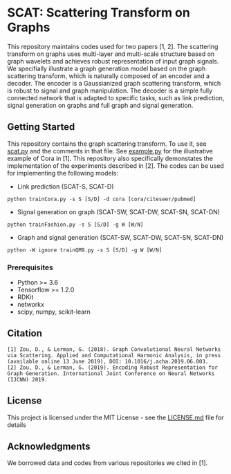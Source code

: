 # SCAT: Scattering Transform on Graphs

This repository maintains codes used for two papers [1, 2]. The scattering transform on graphs uses multi-layer and multi-scale structure based on graph wavelets and achieves robust representation of input graph signals. We specifially illustrate a graph generation model based on the graph scattering transform, which is naturally composed of an encoder and a decoder. The encoder is a Gaussianized graph scattering transform, which is robust to signal and graph manipulation. The decoder is a simple fully connected network that is adapted to specific tasks, such as link prediction, signal generation on graphs and full graph and signal generation.

## Getting Started

This repository contains the graph scattering transform. To use it, see [scat.py](scat.py) and the comments in that file. See [example.py](example.py) for the illustrative example of Cora in [1]. This repository also specifically demonstates the implementation of the experiments described in [2]. The codes can be used for implementing the following models:
- Link prediction (SCAT-S, SCAT-D)
```
python trainCora.py -s S [S/D] -d cora [cora/citeseer/pubmed]
```
- Signal generation on graph (SCAT-SW, SCAT-DW, SCAT-SN, SCAT-DN)
```
python trainFashion.py -s S [S/D] -g W [W/N]
```
- Graph and signal generation (SCAT-SW, SCAT-DW, SCAT-SN, SCAT-DN)
```
python -W ignore trainQM9.py -s S [S/D] -g W [W/N]
```

### Prerequisites

* Python >= 3.6
* Tensorflow >= 1.2.0
* RDKit
* networkx
* scipy, numpy, scikit-learn

## Citation
```
[1] Zou, D., & Lerman, G. (2018). Graph Convolutional Neural Networks via Scattering. Applied and Computational Harmonic Analysis, in press (available online 13 June 2019), DOI: 10.1016/j.acha.2019.06.003.
[2] Zou, D., & Lerman, G. (2019). Encoding Robust Representation for Graph Generation. International Joint Conference on Neural Networks (IJCNN) 2019.
```

## License

This project is licensed under the MIT License - see the [LICENSE.md](LICENSE.md) file for details

## Acknowledgments

We borrowed data and codes from various repositories we cited in [1].
